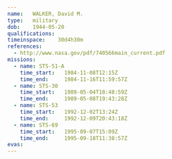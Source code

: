 ```yaml
---
name:	WALKER, David M.
type:	military
dob:	1944-05-20
qualifications:
timeinspace:	30d4h30m
references:
  - http://www.nasa.gov/pdf/740566main_current.pdf
missions:
  - name: STS-51-A
    time_start:   1984-11-08T12:15Z
    time_end:     1984-11-16T11:59:57Z
  - name: STS-30
    time_start:   1989-05-04T18:48:59Z
    time_end:     1989-05-08T19:43:28Z
  - name: STS-53
    time_start:   1992-12-02T13:24Z
    time_end:     1992-12-09T20:43:18Z
  - name: STS-69
    time_start:   1995-09-07T15:09Z
    time_end:     1995-09-18T11:38:57Z
evas:
---
```

